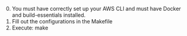 0) You must have correctly set up your AWS CLI and must have Docker and build-essentials installed.
1) Fill out the configurations <marked-like-this> in the Makefile
2) Execute: make